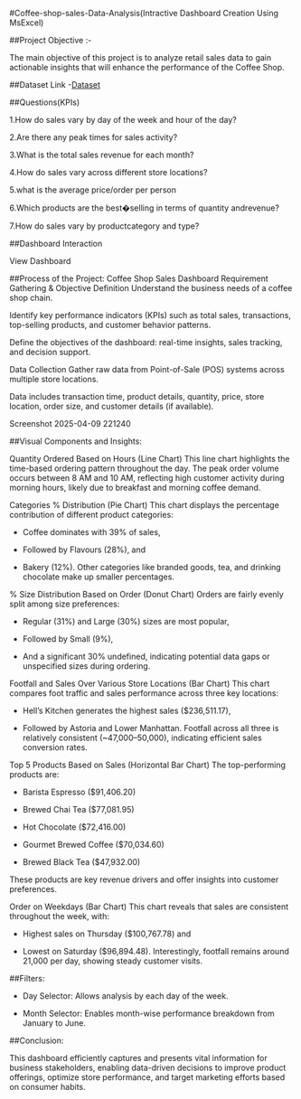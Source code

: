 #Coffee-shop-sales-Data-Analysis(Intractive Dashboard Creation Using MsExcel)

##Project Objective :-

The main objective of this project is to analyze retail sales data to gain actionable insights that will enhance the performance of the Coffee Shop.

##Dataset Link
-<a href="https://github.com/HimanshuChaudharii/Data-Analysis-Dashboard/blob/main/projectexcel.xlsx">Dataset</a>

##Questions(KPIs)

1.How do sales vary by day of the week and hour of the day?

2.Are there any peak times for sales activity?

3.What is the total sales revenue for each month?

4.How do sales vary across different store locations?

5.what is the average price/order per person

6.Which products are the best�selling in terms of quantity andrevenue?

7.How do sales vary by productcategory and type?

##Dashboard Interaction

View Dashboard

##Process of the Project: Coffee Shop Sales Dashboard Requirement Gathering & Objective Definition Understand the business needs of a coffee shop chain.

Identify key performance indicators (KPIs) such as total sales, transactions, top-selling products, and customer behavior patterns.

Define the objectives of the dashboard: real-time insights, sales tracking, and decision support.

Data Collection Gather raw data from Point-of-Sale (POS) systems across multiple store locations.

Data includes transaction time, product details, quantity, price, store location, order size, and customer details (if available).

Screenshot 2025-04-09 221240

##Visual Components and Insights:

Quantity Ordered Based on Hours (Line Chart)
This line chart highlights the time-based ordering pattern throughout the day. The peak order volume occurs between 8 AM and 10 AM, reflecting high customer activity during morning hours, likely due to breakfast and morning coffee demand.

Categories % Distribution (Pie Chart)
This chart displays the percentage contribution of different product categories:

* Coffee dominates with 39% of sales,

* Followed by Flavours (28%), and

* Bakery (12%). Other categories like branded goods, tea, and drinking chocolate make up smaller percentages.

% Size Distribution Based on Order (Donut Chart)
Orders are fairly evenly split among size preferences:

* Regular (31%) and Large (30%) sizes are most popular,

* Followed by Small (9%),

* And a significant 30% undefined, indicating potential data gaps or unspecified sizes during ordering.

Footfall and Sales Over Various Store Locations (Bar Chart)
This chart compares foot traffic and sales performance across three key locations:

* Hell’s Kitchen generates the highest sales ($236,511.17),

* Followed by Astoria and Lower Manhattan. Footfall across all three is relatively consistent (~47,000–50,000), indicating efficient sales conversion rates.

Top 5 Products Based on Sales (Horizontal Bar Chart)
The top-performing products are:

* Barista Espresso ($91,406.20)

* Brewed Chai Tea ($77,081.95)

* Hot Chocolate ($72,416.00)

* Gourmet Brewed Coffee ($70,034.60)

* Brewed Black Tea ($47,932.00)

These products are key revenue drivers and offer insights into customer preferences.

Order on Weekdays (Bar Chart)
This chart reveals that sales are consistent throughout the week, with:

* Highest sales on Thursday ($100,767.78) and

* Lowest on Saturday ($96,894.48). Interestingly, footfall remains around 21,000 per day, showing steady customer visits.

##Filters:

* Day Selector: Allows analysis by each day of the week.

* Month Selector: Enables month-wise performance breakdown from January to June.

##Conclusion:

This dashboard efficiently captures and presents vital information for business stakeholders, enabling data-driven decisions to improve product offerings, optimize store performance, and target marketing efforts based on consumer habits.


